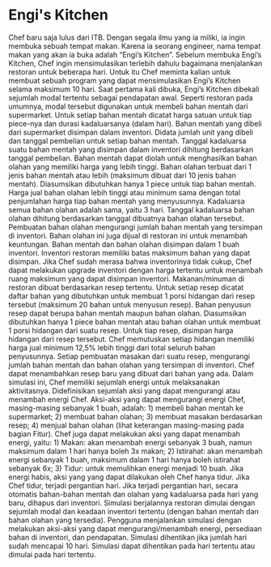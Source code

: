 # Engi's Kitchen
  Chef  baru  saja  lulus  dari  ITB.  Dengan  segala  ilmu  yang  ia  miliki,  ia  ingin  membuka  sebuah  tempat makan.  Karena  ia  seorang  engineer,  nama  tempat  makan  yang  akan  ia  buka  adalah  “Engi’s  Kitchen”. Sebelum  membuka  Engi’s  Kitchen,  Chef  ingin  mensimulasikan  terlebih  dahulu  bagaimana  menjalankan restoran  untuk  beberapa  hari.  Untuk  itu  Chef  meminta  kalian  untuk  membuat  sebuah  program  yang  dapat mensimulasikan  Engi’s  Kitchen  selama  maksimum  10  hari. Saat  pertama  kali  dibuka,  Engi’s  Kitchen  dibekali  sejumlah  modal  tertentu  sebagai  pendapatan  awal. Seperti  restoran  pada  umumnya,  modal  tersebut  digunakan  untuk  membeli  bahan  mentah  dari supermarket.  Untuk  setiap  bahan  mentah  dicatat  harga  satuan  untuk  tiap  piece-nya  dan  durasi kadaluarsanya  (dalam  hari).  Bahan  mentah  yang  dibeli  dari  supermarket  disimpan  dalam  inventori. Didata  jumlah  unit  yang  dibeli  dan  tanggal  pembelian  untuk  setiap  bahan  mentah.  Tanggal  kadaluarsa suatu  bahan mentah  yang  disimpan dalam  inventori  dihitung  berdasarkan  tanggal  pembelian. Bahan  mentah  dapat  diolah  untuk  menghasilkan  bahan  olahan  yang  memiliki  harga  yang  lebih  tinggi. Bahan  olahan  terbuat  dari  1  jenis  bahan  mentah  atau  lebih  (maksimum  dibuat  dari  10  jenis  bahan mentah). Diasumsikan  dibutuhkan  hanya  1  piece  untuk  tiap  bahan  mentah. Harga  jual  bahan  olahan  lebih tinggi  atau  minimum  sama  dengan  total  penjumlahan  harga  tiap  bahan  mentah  yang  menyusunnya. Kadaluarsa  semua  bahan  olahan  adalah  sama,  yaitu  3  hari.  Tanggal  kadaluarsa  bahan  olahan  dihitung berdasarkan  tanggal  dibuatnya  bahan  olahan  tersebut.  Pembuatan  bahan  olahan  mengurangi  jumlah bahan  mentah  yang  tersimpan  di  inventori.  Bahan  olahan  ini  juga  dijual  di  restoran  ini  untuk  menambah keuntungan. Bahan  mentah  dan  bahan  olahan  disimpan  dalam  1  buah  inventori.  Inventori  restoran  memiliki  batas maksimum  bahan  yang  dapat  disimpan.  Jika  Chef  sudah  merasa  bahwa  inventorinya  tidak  cukup,  Chef dapat  melakukan  upgrade  inventori  dengan  harga  tertentu  untuk  menambah  ruang  maksimum  yang dapat disimpan inventori. Makanan/minuman  di  restoran  dibuat  berdasarkan  resep  tertentu.  Untuk  setiap  resep  dicatat  daftar bahan  yang  dibutuhkan  untuk  membuat  1  porsi  hidangan  dari  resep  tersebut  (maksimum  20  bahan  untuk menyusun  resep).  Bahan  penyusun  resep  dapat  berupa  bahan  mentah  maupun  bahan  olahan. Diasumsikan  dibutuhkan  hanya  1  piece  bahan  mentah  atau  bahan  olahan  untuk  membuat  1  porsi hidangan  dari  suatu  resep.  Untuk  tiap  resep,  disimpan  harga  hidangan  dari  resep  tersebut.  Chef memutuskan  setiap  hidangan  memiliki  harga  jual  minimum  12,5%  lebih  tinggi  dari  total  seluruh  bahan penyusunnya.  Setiap  pembuatan  masakan  dari  suatu  resep,  mengurangi  jumlah  bahan  mentah  dan bahan  olahan  yang  tersimpan  di  inventori.  Chef  dapat  menambahkan  resep  baru  yang  dibuat  dari  bahan yang ada. Dalam  simulasi  ini,  Chef  memiliki  sejumlah  energi  untuk  melaksanakan  aktivitasnya.  Didefinisikan sejumlah  aksi  yang  dapat  mengurangi  atau  menambah  energi  Chef.  Aksi-aksi  yang  dapat  mengurangi energi  Chef,  masing-masing  sebanyak  1  buah,  adalah:  1)  membeli  bahan  mentah  ke  supermarket;  2) membuat  bahan  olahan;  3)  membuat  masakan  berdasarkan  resep;  4)  menjual  bahan  olahan  (lihat keterangan masing-masing  pada bagian  Fitur).   Chef  juga  dapat  melakukan  aksi  yang  dapat  menambah  energi,  yaitu:  1)  Makan:  akan  menambah  energi sebanyak  3  buah,  namun  maksimum  dalam  1  hari  hanya  boleh  3x  makan;  2)  Istirahat:  akan  menambah energi  sebanyak  1  buah,  maksimum  dalam  1  hari  hanya  boleh  istirahat  sebanyak  6x;  3)  Tidur:  untuk memulihkan  energi  menjadi  10  buah.  Jika  energi  habis,  aksi  yang  yang  dapat  dilakukan  oleh  Chef  hanya tidur.  Jika  Chef  tidur,  terjadi  pergantian  hari.  Jika  terjadi  pergantian  hari,  secara  otomatis  bahan-bahan mentah  dan  olahan  yang  kadaluarsa  pada hari  yang baru, dihapus  dari  inventori. Simulasi  berjalannya  restoran  dimulai  dengan  sejumlah  modal  dan  keadaan  inventori  tertentu  (dengan bahan  mentah  dan  bahan  olahan  yang  tersedia).  Pengguna  menjalankan  simulasi  dengan  melakukan aksi-aksi  yang  dapat  mengurangi/menambah  energi,  persediaan  bahan  di  inventori,  dan  pendapatan. Simulasi  dihentikan  jika  jumlah  hari  sudah  mencapai  10  hari.  Simulasi  dapat  dihentikan  pada  hari  tertentu atau  dimulai  pada  hari  tertentu. 
